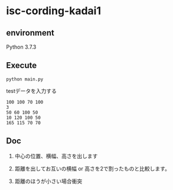 # isc-cording-kadai1

## environment
Python 3.7.3 

## Execute
`python main.py`

testデータを入力する
```
100 100 70 100
3
50 60 100 50
10 120 100 50
165 115 70 70
```

## Doc

1. 中心の位置、横幅、高さを出します

2. 距離を出してお互いの横幅 or 高さを2で割ったものと比較します。

3. 距離のほうが小さい場合衝突
